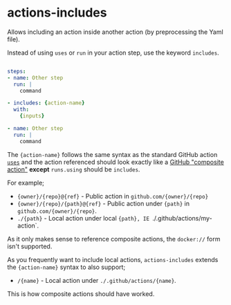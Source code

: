 # actions-includes

Allows including an action inside another action (by preprocessing the Yaml file).

Instead of using `uses` or `run` in your action step, use the keyword `includes`.


```yaml

steps:
- name: Other step
  run: |
    command

- includes: {action-name}
  with:
    {inputs}

- name: Other step
  run: |
    command
```

The `{action-name}` follows the same syntax as the standard GitHub action
[`uses`](https://docs.github.com/en/actions/reference/workflow-syntax-for-github-actions#jobsjob_idstepsuses)
and the action referenced should look exactly like a
[GitHub "composite action"](https://docs.github.com/en/actions/creating-actions/creating-a-composite-run-steps-action)
**except** `runs.using` should be `includes`.

For example;
 - `{owner}/{repo}@{ref}` - Public action in `github.com/{owner}/{repo}`
 - `{owner}/{repo}/{path}@{ref}` - Public action under `{path}` in
   `github.com/{owner}/{repo}`.
 - `./{path}` - Local action under local `{path}, IE `./.github/actions/my-action`.

As it only makes sense to reference composite actions, the `docker://` form isn't supported.

As you frequently want to include local actions, `actions-includes` extends the
`{action-name}` syntax to also support;

 - `/{name}` - Local action under `./.github/actions/{name}`.

This is how composite actions should have worked.


